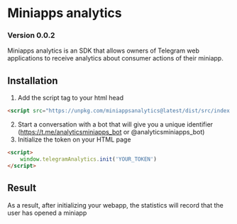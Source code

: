 # Miniapps analytics
### Version 0.0.2
Miniapps analytics is an SDK that allows owners of Telegram web applications to receive analytics about consumer actions of their miniapp.

## Installation
1. Add the script tag to your html head
```html
<script src="https://unpkg.com/miniappsanalytics@latest/dist/src/index.js" type="text/javascript"></script>
```
2. Start a conversation with a bot that will give you a unique identifier (https://t.me/analyticsminiapps_bot or @analyticsminiapps_bot)
3. Initialize the token on your HTML page
```html
<script>
    window.telegramAnalytics.init('YOUR_TOKEN')
</script>
```

## Result

As a result, after initializing your webapp, the statistics will record that the user has opened a miniapp
